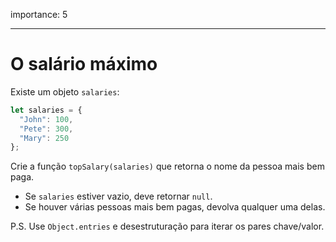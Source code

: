 importance: 5

---

# O salário máximo

Existe um objeto `salaries`:

```js
let salaries = {
  "John": 100,
  "Pete": 300,
  "Mary": 250
};
```

Crie a função `topSalary(salaries)` que retorna o nome da pessoa mais bem paga.

- Se `salaries` estiver vazio, deve retornar `null`.
- Se houver várias pessoas mais bem pagas, devolva qualquer uma delas.

P.S. Use `Object.entries` e desestruturação para iterar os pares chave/valor.
